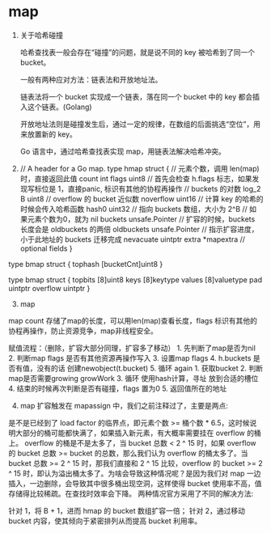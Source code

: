 # map 

1. 关于哈希碰撞

	哈希查找表一般会存在“碰撞”的问题，就是说不同的 key 被哈希到了同一个 bucket。

	一般有两种应对方法：链表法和开放地址法。

	链表法将一个 bucket 实现成一个链表，落在同一个 bucket 中的 key 都会插入这个链表。(Golang)

	开放地址法则是碰撞发生后，通过一定的规律，在数组的后面挑选“空位”，用来放置新的 key。

	Go 语言中，通过哈希查找表实现 map，用链表法解决哈希冲突。

2. // A header for a Go map.
type hmap struct {
    // 元素个数，调用 len(map) 时，直接返回此值
    count     int
    flags     uint8 // 首先会检查 h.flags 标志，如果发现写标位是 1，直接panic, 标识有其他的协程再操作
    // buckets 的对数 log_2
    B         uint8
    // overflow 的 bucket 近似数
    noverflow uint16
    // 计算 key 的哈希的时候会传入哈希函数
    hash0     uint32
    // 指向 buckets 数组，大小为 2^B
    // 如果元素个数为0，就为 nil
    buckets    unsafe.Pointer
    // 扩容的时候，buckets 长度会是 oldbuckets 的两倍
    oldbuckets unsafe.Pointer
    // 指示扩容进度，小于此地址的 buckets 迁移完成
    nevacuate  uintptr
    extra *mapextra // optional fields
}

type bmap struct {
    tophash [bucketCnt]uint8
}

type bmap struct {
    topbits  [8]uint8
    keys     [8]keytype
    values   [8]valuetype
    pad      uintptr
    overflow uintptr
}

3. map 

map count 存储了map的长度，可以用len(map)查看长度，flags 标识有其他的协程再操作，防止资源竞争，map非线程安全。

赋值流程：（删除，扩容大部分同理，扩容多了移动）
	1. 先判断了map是否为nil
	2. 判断map flags 是否有其他资源再操作写入
	3. 设置map flags
	4. h.buckets 是否有值，没有的话 创建newobject(t.bucket)
	5. 循环 again
		1. 获取bucket
		2. 判断map是否需要growing growWork
		3. 循环 使用hash计算，寻址 放到合适的槽位
		4. 结束的时候再次判断是否有碰撞，flags 置为0
		5. 返回值所在的地址


4. map 扩容触发在 mapassign 中，我们之前注释过了，主要是两点:

是不是已经到了 load factor 的临界点，即元素个数 >= 桶个数 * 6.5，这时候说明大部分的桶可能都快满了，如果插入新元素，有大概率需要挂在 overflow 的桶上。
overflow 的桶是不是太多了，当 bucket 总数 < 2 ^ 15 时，如果 overflow 的 bucket 总数 >= bucket 的总数，那么我们认为 overflow 的桶太多了。当 bucket 总数 >= 2 ^ 15 时，那我们直接和 2 ^ 15 比较，overflow 的 bucket >= 2 ^ 15 时，即认为溢出桶太多了。为啥会导致这种情况呢？是因为我们对 map 一边插入，一边删除，会导致其中很多桶出现空洞，这样使得 bucket 使用率不高，值存储得比较稀疏。在查找时效率会下降。
两种情况官方采用了不同的解决方法:

针对 1，将 B + 1，进而 hmap 的 bucket 数组扩容一倍；
针对 2，通过移动 bucket 内容，使其倾向于紧密排列从而提高 bucket 利用率。